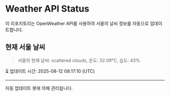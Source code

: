 
# Weather API Status

이 리포지토리는 OpenWeather API를 사용하여 서울의 날씨 정보를 자동으로 업데이트합니다.

## 현재 서울 날씨
> 서울의 현재 날씨: scattered clouds, 온도: 32.09°C, 습도: 43%

⏳ 업데이트 시간: 2025-08-12 08:17:10 (UTC)

---
자동 업데이트 봇에 의해 관리됩니다.
